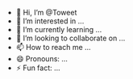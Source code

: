 - 👋 Hi, I’m @Toweet
- 👀 I’m interested in ...
- 🌱 I’m currently learning ...
- 💞️ I’m looking to collaborate on ...
- 📫 How to reach me ...
- 😄 Pronouns: ...
- ⚡ Fun fact: ...

<!---
Toweet/Toweet is a ✨ special ✨ repository because its `README.md` (this file) appears on your GitHub profile.
You can click the Preview link to take a look at your changes.
--->
